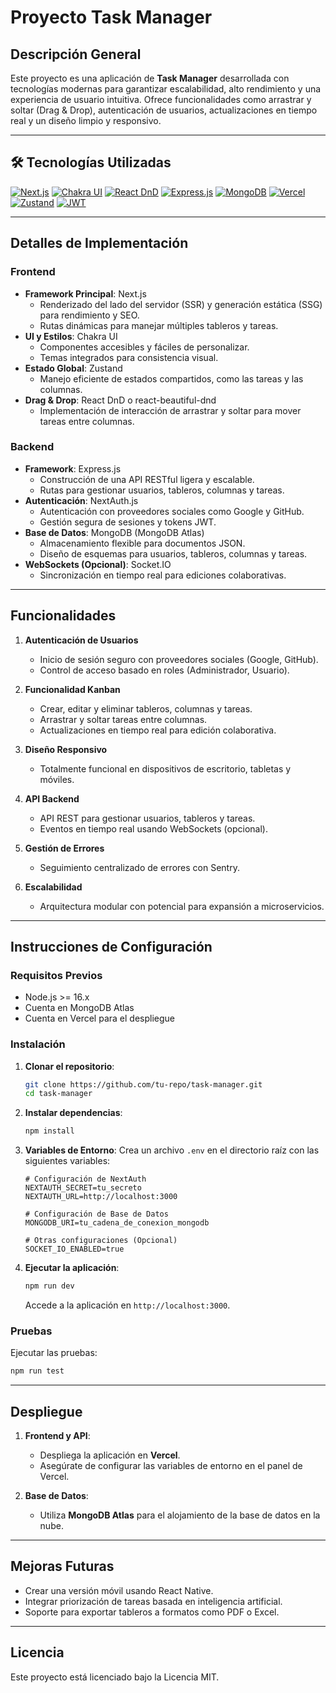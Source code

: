 # Proyecto Task Manager

## Descripción General

Este proyecto es una aplicación de **Task Manager** desarrollada con tecnologías modernas para garantizar escalabilidad, alto rendimiento y una experiencia de usuario intuitiva. Ofrece funcionalidades como arrastrar y soltar (Drag & Drop), autenticación de usuarios, actualizaciones en tiempo real y un diseño limpio y responsivo.

---

## 🛠️ Tecnologías Utilizadas

[![Next.js](https://img.shields.io/badge/Next.js-000000?style=for-the-badge&logo=next.js&logoColor=white)](https://nextjs.org/)
[![Chakra UI](https://img.shields.io/badge/Chakra%20UI-319795?style=for-the-badge&logo=chakra-ui&logoColor=white)](https://chakra-ui.com/)
[![React DnD](https://img.shields.io/badge/React%20DnD-FDB515?style=for-the-badge&logo=react&logoColor=black)](https://react-dnd.github.io/react-dnd/about)
[![Express.js](https://img.shields.io/badge/Express.js-000000?style=for-the-badge&logo=express&logoColor=white)](https://expressjs.com/)
[![MongoDB](https://img.shields.io/badge/MongoDB-47A248?style=for-the-badge&logo=mongodb&logoColor=white)](https://www.mongodb.com/)
[![Vercel](https://img.shields.io/badge/Deployed%20on-Vercel-000000?style=for-the-badge&logo=vercel&logoColor=white)](https://vercel.com/)
[![Zustand](https://img.shields.io/badge/Zustand-007FFF?style=for-the-badge&logo=zustand&logoColor=white)](https://zustand-demo.pmnd.rs/)
[![JWT](https://img.shields.io/badge/JWT-000000?style=for-the-badge&logo=json-web-tokens&logoColor=white)](https://jwt.io/)

---

## Detalles de Implementación

### Frontend

- **Framework Principal**: Next.js
  - Renderizado del lado del servidor (SSR) y generación estática (SSG) para rendimiento y SEO.
  - Rutas dinámicas para manejar múltiples tableros y tareas.
- **UI y Estilos**: Chakra UI
  - Componentes accesibles y fáciles de personalizar.
  - Temas integrados para consistencia visual.
- **Estado Global**: Zustand
  - Manejo eficiente de estados compartidos, como las tareas y las columnas.
- **Drag & Drop**: React DnD o react-beautiful-dnd
  - Implementación de interacción de arrastrar y soltar para mover tareas entre columnas.

### Backend

- **Framework**: Express.js
  - Construcción de una API RESTful ligera y escalable.
  - Rutas para gestionar usuarios, tableros, columnas y tareas.
- **Autenticación**: NextAuth.js
  - Autenticación con proveedores sociales como Google y GitHub.
  - Gestión segura de sesiones y tokens JWT.
- **Base de Datos**: MongoDB (MongoDB Atlas)
  - Almacenamiento flexible para documentos JSON.
  - Diseño de esquemas para usuarios, tableros, columnas y tareas.
- **WebSockets (Opcional)**: Socket.IO
  - Sincronización en tiempo real para ediciones colaborativas.

---

## Funcionalidades

1. **Autenticación de Usuarios**

   - Inicio de sesión seguro con proveedores sociales (Google, GitHub).
   - Control de acceso basado en roles (Administrador, Usuario).

2. **Funcionalidad Kanban**

   - Crear, editar y eliminar tableros, columnas y tareas.
   - Arrastrar y soltar tareas entre columnas.
   - Actualizaciones en tiempo real para edición colaborativa.

3. **Diseño Responsivo**

   - Totalmente funcional en dispositivos de escritorio, tabletas y móviles.

4. **API Backend**

   - API REST para gestionar usuarios, tableros y tareas.
   - Eventos en tiempo real usando WebSockets (opcional).

5. **Gestión de Errores**

   - Seguimiento centralizado de errores con Sentry.

6. **Escalabilidad**
   - Arquitectura modular con potencial para expansión a microservicios.

---

## Instrucciones de Configuración

### Requisitos Previos

- Node.js >= 16.x
- Cuenta en MongoDB Atlas
- Cuenta en Vercel para el despliegue

### Instalación

1. **Clonar el repositorio**:

   ```bash
   git clone https://github.com/tu-repo/task-manager.git
   cd task-manager
   ```

2. **Instalar dependencias**:

   ```bash
   npm install
   ```

3. **Variables de Entorno**:
   Crea un archivo `.env` en el directorio raíz con las siguientes variables:

   ```env
   # Configuración de NextAuth
   NEXTAUTH_SECRET=tu_secreto
   NEXTAUTH_URL=http://localhost:3000

   # Configuración de Base de Datos
   MONGODB_URI=tu_cadena_de_conexion_mongodb

   # Otras configuraciones (Opcional)
   SOCKET_IO_ENABLED=true
   ```

4. **Ejecutar la aplicación**:
   ```bash
   npm run dev
   ```
   Accede a la aplicación en `http://localhost:3000`.

### Pruebas

Ejecutar las pruebas:

```bash
npm run test
```

---

## Despliegue

1. **Frontend y API**:

   - Despliega la aplicación en **Vercel**.
   - Asegúrate de configurar las variables de entorno en el panel de Vercel.

2. **Base de Datos**:
   - Utiliza **MongoDB Atlas** para el alojamiento de la base de datos en la nube.

---

## Mejoras Futuras

- Crear una versión móvil usando React Native.
- Integrar priorización de tareas basada en inteligencia artificial.
- Soporte para exportar tableros a formatos como PDF o Excel.

---

## Licencia

Este proyecto está licenciado bajo la Licencia MIT.

